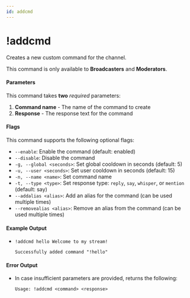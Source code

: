 ```yaml
---
id: addcmd
---
```


# !addcmd

Creates a new custom command for the channel.

This command is only available to **Broadcasters** and **Moderators**.

#### Parameters

This command takes **two** *required* parameters:
1. **Command name** - The name of the command to create
2. **Response** - The response text for the command

#### Flags

This command supports the following optional flags:
- `--enable`: Enable the command (default: enabled)
- `--disable`: Disable the command
- `-g, --global <seconds>`: Set global cooldown in seconds (default: 5)
- `-u, --user <seconds>`: Set user cooldown in seconds (default: 15)
- `-n, --name <name>`: Set command name
- `-t, --type <type>`: Set response type: `reply`, `say`, `whisper`, or `mention` (default: say)
- `--addalias <alias>`: Add an alias for the command (can be used multiple times)
- `--removealias <alias>`: Remove an alias from the command (can be used multiple times)

#### Example Output

* `!addcmd hello Welcome to my stream!`

    ```
    Successfully added command "!hello"
    ```

#### Error Output

* In case insufficient parameters are provided, returns the following:

    ```
    Usage: !addcmd <command> <response>
    ```
